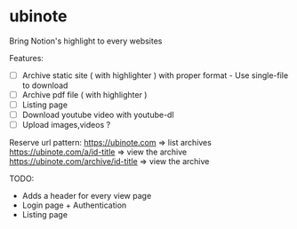 # ubinote
Bring Notion's highlight to every websites

Features:
- [ ] Archive static site ( with highlighter ) with proper format - Use single-file to download
- [ ] Archive pdf file    ( with highlighter )
- [ ] Listing page
- [ ] Download youtube video with youtube-dl
- [ ] Upload images,videos ?

Reserve url pattern:
https://ubinote.com => list archives
https://ubinote.com/a/id-title => view the archive
https://ubinote.com/archive/id-title => view the archive


TODO:
- Adds a header for every view page
- Login page + Authentication
- Listing page
